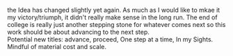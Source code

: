 the Idea has changed slightly yet again. As much as I would like to mkae it my victory/triumph, it didn't really make sense in the long run. The end of college is really just another stepping stone for whatever comes next so this work should be about advancing to the next step. <br>
Potential new titles: advance, proceed, One step at a time, In my Sights. <br>
Mindful of material cost and scale\.
